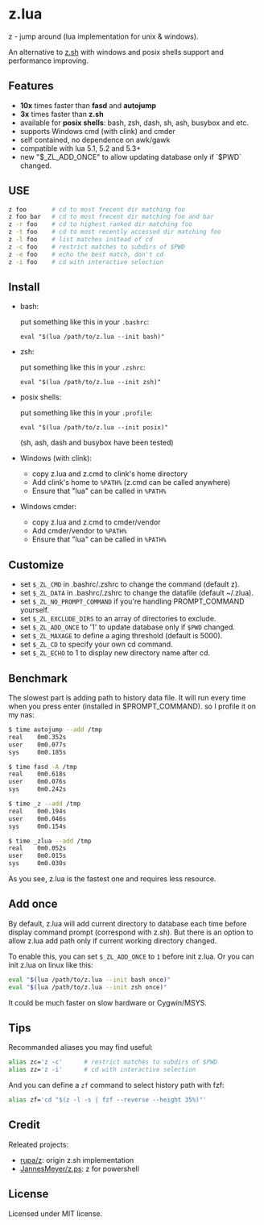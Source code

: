 # z.lua

z - jump around (lua implementation for unix &amp; windows).

An alternative to [z.sh](https://github.com/rupa/z) with windows and posix shells support and performance improving.


## Features

- **10x** times faster than **fasd** and **autojump**
- **3x** times faster than **z.sh**
- available for **posix shells**: bash, zsh, dash, sh, ash, busybox and etc.
- supports Windows cmd (with clink) and cmder
- self contained, no dependence on awk/gawk
- compatible with lua 5.1, 5.2 and 5.3+
- new "$_ZL_ADD_ONCE" to allow updating database only if `$PWD` changed.

## USE

```bash
z foo       # cd to most frecent dir matching foo
z foo bar   # cd to most frecent dir matching foo and bar
z -r foo    # cd to highest ranked dir matching foo
z -t foo    # cd to most recently accessed dir matching foo
z -l foo    # list matches instead of cd
z -c foo    # restrict matches to subdirs of $PWD
z -e foo    # echo the best match, don't cd
z -i foo    # cd with interactive selection
```

## Install

- bash:

  put something like this in your `.bashrc`:

      eval "$(lua /path/to/z.lua --init bash)"

- zsh:

  put something like this in your `.zshrc`:

      eval "$(lua /path/to/z.lua --init zsh)"

- posix shells:

  put something like this in your `.profile`:

      eval "$(lua /path/to/z.lua --init posix)"

  (sh, ash, dash and busybox have been tested)

- Windows (with clink):

  - copy z.lua and z.cmd to clink's home directory
  - Add clink's home to `%PATH%` (z.cmd can be called anywhere)
  - Ensure that "lua" can be called in `%PATH%`

- Windows cmder:

  - copy z.lua and z.cmd to cmder/vendor
  - Add cmder/vendor to `%PATH%`
  - Ensure that "lua" can be called in `%PATH%`


## Customize

- set `$_ZL_CMD` in .bashrc/.zshrc to change the command (default z).
- set `$_ZL_DATA` in .bashrc/.zshrc to change the datafile (default ~/.zlua).
- set `$_ZL_NO_PROMPT_COMMAND` if you're handling PROMPT_COMMAND yourself.
- set `$_ZL_EXCLUDE_DIRS` to an array of directories to exclude.
- set `$_ZL_ADD_ONCE` to '1' to update database only if `$PWD` changed.
- set `$_ZL_MAXAGE` to define a aging threshold (default is 5000).
- set `$_ZL_CD` to specify your own cd command.
- set `$_ZL_ECHO` to 1 to display new directory name after cd.



## Benchmark

The slowest part is adding path to history data file. It will run every time when you press enter (installed in $PROMPT_COMMAND). so I profile it on my nas:

```bash
$ time autojump --add /tmp
real    0m0.352s
user    0m0.077s
sys     0m0.185s

$ time fasd -A /tmp
real    0m0.618s
user    0m0.076s
sys     0m0.242s

$ time _z --add /tmp
real    0m0.194s
user    0m0.046s
sys     0m0.154s

$ time _zlua --add /tmp
real    0m0.052s
user    0m0.015s
sys     0m0.030s
```

As you see, z.lua is the fastest one and requires less resource.


## Add once

By default, z.lua will add current directory to database each time before display command prompt (correspond with z.sh). But there is an option to allow z.lua add path only if current working directory changed. 

To enable this, you can set `$_ZL_ADD_ONCE` to `1` before init z.lua. Or you can init z.lua on linux like this:

````bash
eval "$(lua /path/to/z.lua --init bash once)"
eval "$(lua /path/to/z.lua --init zsh once)"
````

It could be much faster on slow hardware or Cygwin/MSYS.


## Tips

Recommanded aliases you may find useful:

```bash
alias zc='z -c'      # restrict matches to subdirs of $PWD
alias zz='z -i'      # cd with interactive selection
```

And you can define a `zf` command to select history path with fzf:

```bash
alias zf='cd "$(z -l -s | fzf --reverse --height 35%)"'
```


## Credit

Releated projects:

- [rupa/z](https://github.com/rupa/z): origin z.sh implementation
- [JannesMeyer/z.ps](https://github.com/JannesMeyer/z.ps): z for powershell


## License

Licensed under MIT license.


